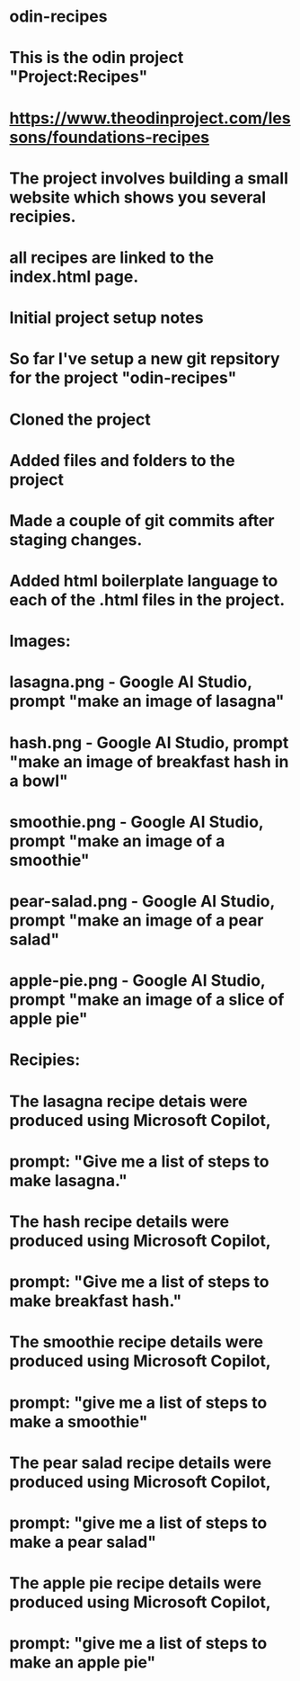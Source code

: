 # odin-recipes
# 
# This is the odin project "Project:Recipes"
# 
# https://www.theodinproject.com/lessons/foundations-recipes
#
# The project involves building a small website which shows you several recipies.
# all recipes are linked to the index.html page.


# Initial project setup notes

# So far I've setup a new git repsitory for the project "odin-recipes"
# Cloned the project
# Added files and folders to the project
# Made a couple of git commits after staging changes.
# Added html boilerplate language to each of the .html files in the project.

# Images:
# lasagna.png - Google AI Studio, prompt "make an image of lasagna"
# hash.png - Google AI Studio, prompt "make an image of breakfast hash in a bowl"
# smoothie.png - Google AI Studio, prompt "make an image of a smoothie"
# pear-salad.png - Google AI Studio, prompt "make an image of a pear salad"
# apple-pie.png - Google AI Studio, prompt "make an image of a slice of apple pie"

# Recipies:
# The lasagna recipe detais were produced using Microsoft Copilot,
# prompt: "Give me a list of steps to make lasagna."
#
# The hash recipe details were produced using Microsoft Copilot,
# prompt: "Give me a list of steps to make breakfast hash."
#
# The smoothie recipe details were produced using Microsoft Copilot,
# prompt: "give me a list of steps to make a smoothie"
#
# The pear salad recipe details were produced using Microsoft Copilot,
# prompt: "give me a list of steps to make a pear salad"
#
# The apple pie recipe details were produced using Microsoft Copilot,
# prompt: "give me a list of steps to make an apple pie"
